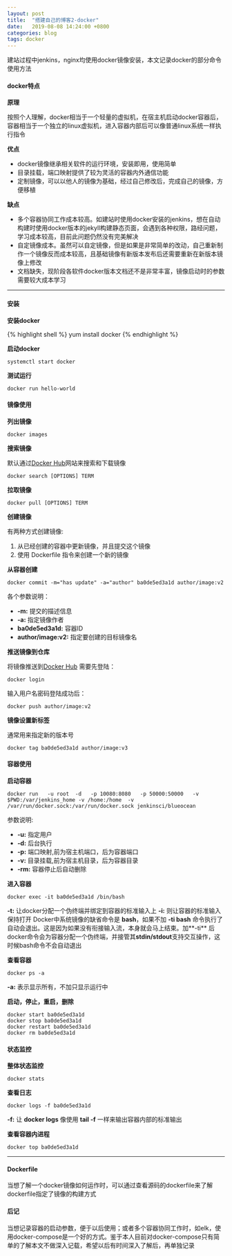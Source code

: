 ```yaml
---
layout: post
title:  "搭建自己的博客2-docker"
date:   2019-08-08 14:24:00 +0800
categories: blog
tags: docker
---
```


建站过程中jenkins，nginx均使用docker镜像安装，本文记录docker的部分命令使用方法

#### docker特点

**原理**

按照个人理解，docker相当于一个轻量的虚拟机，在宿主机启动docker容器后，容器相当于一个独立的linux虚拟机，进入容器内部后可以像普通linux系统一样执行指令

**优点**

* docker镜像继承相关软件的运行环境，安装即用，使用简单
* 目录挂载，端口映射提供了较为灵活的容器内外通信功能
* 定制镜像，可以以他人的镜像为基础，经过自己修改后，完成自己的镜像，方便移植

**缺点**

* 多个容器协同工作成本较高。如建站时使用docker安装的jenkins，想在自动构建时使用docker版本的jekyll构建静态页面，会遇到各种权限，路经问题，学习成本较高，目前此问题仍然没有完美解决
* 自定镜像成本。虽然可以自定镜像，但是如果是非常简单的改动，自己重新制作一个镜像反而成本较高，且基础镜像有新版本发布后还需要重新在新版本镜像上修改
* 文档缺失，现阶段各软件docker版本文档还不是非常丰富，镜像启动时的参数需要较大成本学习

---

#### 安装

**安装docker**

{% highlight shell %}
yum install docker
{% endhighlight %}

**启动docker**

```shell
systemctl start docker
```

**测试运行**

```shell
docker run hello-world
```

#### 镜像使用

**列出镜像**

```shell
docker images
```

**搜索镜像**

 默认通过[Docker Hub](https://hub.docker.com/)网站来搜索和下载镜像

```shell
docker search [OPTIONS] TERM
```

**拉取镜像**

```shell
docker pull [OPTIONS] TERM
```

**创建镜像**

有两种方式创建镜像:
1. 从已经创建的容器中更新镜像，并且提交这个镜像
2. 使用 Dockerfile 指令来创建一个新的镜像

**从容器创建**

```shell
docker commit -m="has update" -a="author" ba0de5ed3a1d author/image:v2
```

各个参数说明：

* **-m:** 提交的描述信息
* **-a:** 指定镜像作者
* **ba0de5ed3a1d:** 容器ID
* **author/image:v2:** 指定要创建的目标镜像名

**推送镜像到仓库**

将镜像推送到[Docker Hub](https://hub.docker.com/)
需要先登陆：
```shell
docker login
```
输入用户名密码登陆成功后：
```shell
docker push author/image:v2
```

**镜像设置新标签**

通常用来指定新的版本号
```shell
docker tag ba0de5ed3a1d author/image:v3
```

#### 容器使用

**启动容器**

```shell
docker run   -u root  -d   -p 10080:8080   -p 50000:50000   -v $PWD:/var/jenkins_home -v /home:/home  -v /var/run/docker.sock:/var/run/docker.sock jenkinsci/blueocean
```

参数说明:
* **-u:** 指定用户
* **-d:** 后台执行
* **-p:** 端口映射,前为宿主机端口，后为容器端口
* **-v:** 目录挂载,前为宿主机目录，后为容器目录
* **-rm:** 容器停止后自动删除

**进入容器**
```shell
docker exec -it ba0de5ed3a1d /bin/bash
```
**-t:** 让docker分配一个伪终端并绑定到容器的标准输入上
**-i:** 则让容器的标准输入保持打开
Docker中系统镜像的缺省命令是 **bash**，如果不加 **-ti bash** 命令执行了自动会退出。这是因为如果没有衔接输入流，本身就会马上结束。加**-ti** 后docker命令会为容器分配一个伪终端，并接管其**stdin/stdout**支持交互操作，这时候bash命令不会自动退出

**查看容器**
```shell
docker ps -a
```
**-a:** 表示显示所有，不加只显示运行中

**启动，停止，重启，删除**
```shell
docker start ba0de5ed3a1d
docker stop ba0de5ed3a1d
docker restart ba0de5ed3a1d
docker rm ba0de5ed3a1d
```

#### 状态监控

**整体状态监控**
```shell
docker stats
```

**查看日志**
```shell
docker logs -f ba0de5ed3a1d
```
**-f:** 让 **docker logs** 像使用 **tail -f** 一样来输出容器内部的标准输出

**查看容器内进程**
```shell
docker top ba0de5ed3a1d
```

---

#### Dockerfile
当想了解一个docker镜像如何运作时，可以通过查看源码的dockerfile来了解
dockerfile指定了镜像的构建方式

#### 后记
当想记录容器的启动参数，便于以后使用；或者多个容器协同工作时，如elk，使用docker-compose是一个好的方式。鉴于本人目前对docker-compose只有简单的了解本文不做深入记载，希望以后有时间深入了解后，再单独记录
